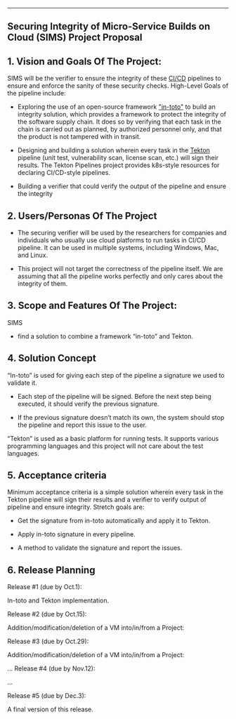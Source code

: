 ** **

## Securing Integrity of Micro-Service Builds on Cloud (SIMS) Project Proposal

## 1. Vision and Goals Of The Project:

SIMS will be the verifier to ensure the integrity of these [CI/CD](https://en.wikipedia.org/wiki/CI/CD) pipelines to ensure and enforce the sanity of these security checks. High-Level Goals of the pipeline include:

* Exploring the use of an open-source framework ["in-toto"](https://github.com/in-toto/in-toto) to build an integrity solution, which provides a framework to protect the integrity of the software supply chain. It does so by verifying that each task in the chain is carried out as planned, by authorized personnel only, and that the product is not tampered with in transit.

* Designing and building a solution wherein every task in the [Tekton](https://github.com/tektoncd/pipeline) pipeline (unit test, vulnerability scan, license scan, etc.) will sign their results. The Tekton Pipelines project provides k8s-style resources for declaring CI/CD-style pipelines.

* Building a verifier that could verify the output of the pipeline and ensure the integrity

## 2. Users/Personas Of The Project

* The securing verifier will be used by the researchers for companies and individuals who usually use cloud platforms to run tasks in CI/CD pipeline. It can be used in multiple systems, including Windows, Mac, and Linux.

* This project will not target the correctness of the pipeline itself. We are assuming that all the pipeline works perfectly and only cares about the integrity of them.

## 3. Scope and Features Of The Project:

SIMS

* find a solution to combine a framework “in-toto” and Tekton. 

## 4. Solution Concept

“In-toto” is used for giving each step of the pipeline a signature we used to validate it. 

* Each step of the pipeline will be signed. Before the next step being executed, it should verify the previous signature.

* If the previous signature doesn’t match its own, the system should stop the pipeline and report this issue to the user.

“Tekton” is used as a basic platform for running tests. It supports various programming languages and this project will not care about the test languages.

## 5. Acceptance criteria

Minimum acceptance criteria is a simple solution wherein every task in the Tekton pipeline will sign their results and a verifier to verify output of pipeline and ensure integrity. Stretch goals are:

* Get the signature from in-toto automatically and apply it to Tekton.

* Apply in-toto signature in every pipeline.

* A method to validate the signature and report the issues.

## 6. Release Planning

Release #1 (due by Oct.1):

In-toto and Tekton implementation.

Release #2 (due by Oct.15): 

Addition/modification/deletion of a VM into/in/from a Project:

Release #3 (due by Oct.29):

Addition/modification/deletion of a VM into/in/from a Project:

…
Release #4 (due by Nov.12):

…

Release #5 (due by Dec.3):

A final version of this release.


